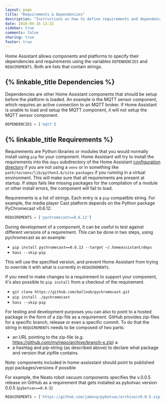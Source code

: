 ```yaml
---
layout: page
title: "Requirements & Dependencies"
description: "Instructions on how to define requirements and dependencies."
date: 2016-04-16 13:32
sidebar: true
comments: false
sharing: true
footer: true
---
```


Home Assistant allows components and platforms to specify their dependencies and requirements using the variables `DEPENDENCIES` and `REQUIREMENTS`. Both are lists that contain strings.

## {% linkable_title Dependencies %}

Dependencies are other Home Assistant components that should be setup before the platform is loaded. An example is the MQTT sensor component, which requires an active connection to an MQTT broker. If Home Assistant is unable to load and setup the MQTT component, it will not setup the MQTT sensor component.

```python
DEPENDENCIES = ['mqtt']
```

## {% linkable_title Requirements %}

Requirements are Python libraries or modules that you would normally install using `pip` for your component. Home Assistant will try to install the requirements into the `deps` subdirectory of the Home Assistant [configuration directory](/docs/configuration/) if you are not using a `venv` or in something like `path/to/venv/lib/python3.6/site-packages` if you running in a virtual environment. This will make sure that all requirements are present at startup. If steps fails like missing packages for the compilation of a module or other install errors, the component will fail to load.

Requirements is a list of strings. Each entry is a `pip` compatible string. For example, the media player Cast platform depends on the Python package PyChromecast v0.6.12:

```python
REQUIREMENTS = ['pychromecast==0.6.12']
```

During development of a component, it can be useful to test against different versions of a requirement. This can be done in two steps, using pychromecast as an example:

* `pip install pychromecast==0.6.13 --target ~/.homeassistant/deps`
* `hass --skip-pip`

This will use the specified version, and prevent Home Assistant from trying to override it with what is currently in `REQUIREMENTS`.

If you need to make changes to a requirement to support your component, it's also possible to `pip install` from a checkout of the requirement.

* `git clone https://github.com/balloob/pychromecast.git`
* `pip install ./pychromecast`
* `hass --skip-pip`


For testing and development purposes you can also to point to a hosted package in the form of a zip-file as a requirement. GitHub provides zip-files for a specific branch, release or even a specific commit. To do that the string in `REQUIREMENTS` needs to be composed of two parts:

* an URL pointing to the zip-file (e.g. https://github.com/my/repo/archive/branch-x.zip) a
* a hashtag and pip-string (as described above) to declare what package and version that zipfile contains.

Note: components included in home-assisstant should point to published pypi packages/versions if possible

For example, the Neato robot vacuum components specifies the v.0.0.5 release on GitHub as a requirement that gets installed as pybotvac version 0.0.5 (`pybotvac==0.0.5`)
```python
REQUIREMENTS = ['https://github.com/jabesq/pybotvac/archive/v0.0.5.zip'#pybotvac==0.0.5']
```
